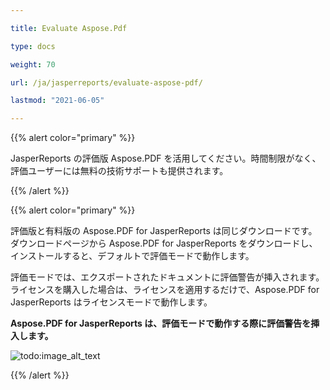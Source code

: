```yaml
---

title: Evaluate Aspose.Pdf

type: docs

weight: 70

url: /ja/jasperreports/evaluate-aspose-pdf/

lastmod: "2021-06-05"

---
```




{{% alert color="primary" %}}



JasperReports の評価版 Aspose.PDF を活用してください。時間制限がなく、評価ユーザーには無料の技術サポートも提供されます。



{{% /alert %}}



{{% alert color="primary" %}}



評価版と有料版の Aspose.PDF for JasperReports は同じダウンロードです。ダウンロードページから Aspose.PDF for JasperReports をダウンロードし、インストールすると、デフォルトで評価モードで動作します。



評価モードでは、エクスポートされたドキュメントに評価警告が挿入されます。ライセンスを購入した場合は、ライセンスを適用するだけで、Aspose.PDF for JasperReports はライセンスモードで動作します。



**Aspose.PDF for JasperReports は、評価モードで動作する際に評価警告を挿入します。**





![todo:image_alt_text](evaluate-aspose-pdf_1.png)



{{% /alert %}}